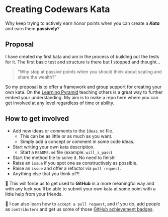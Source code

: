 # Creating Codewars Kata

Why keep trying to actively earn honor points when you can create a **_Kata_** and earn them **passively**?

## Proposal

I have created my first kata and am in the process of building out the tests for it. The first basic test and structure is there but I stopped and thought...

> "Why stop at passive points when you should think about scaling and share the wealth?"

So my proposal is to offer a framework and group support for creating your own kata. On the [Learning Pyramid](https://en.wikipedia.org/wiki/Learning_pyramid) teaching others is a great way to further embed your understanding. My aim is to make a repo here where you can get involved at any level regardless of time or ability.

## How to get involved

- Add new ideas or comments to the `Ideas.md` file.
  - This can be as little or as much as you want.
  - Simply add a concept or comment in some code ideas.
- Start writing your own kata description.
  - Start a `README.md` file (example: `will_i_pass`)
- Start the method file to solve it. No need to finish!
- Raise an `issue` if you spot one as constructively as possible.
- Raise an `issue` and offer a refactor via `pull request`.
- Anything else that you think of?!

💪 This will force us to get used to **GitHub** in a more meaningful way and with any luck you'll be able to submit your own kata at some point with a little help from your friends.

🤝 I can also learn how to `accept a pull request`, and if you do, add people as `contributers` and get us some of those [GitHub achievement badges](https://github.blog/2022-06-09-introducing-achievements-recognizing-the-many-stages-of-a-developers-coding-journey/).
